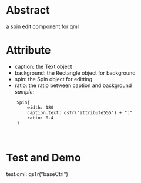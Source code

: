 # Abstract
a spin edit component for qml  

# Attribute
* caption: the Text object  
* background: the Rectangle object for background  
* spin: the Spin object for editting  
* ratio: the ratio between caption and background  
_sample_:  
```
    Spin{
        width: 180
        caption.text: qsTr("attribute555") + ":"
        ratio: 0.4
    }
```  
</br>

# Test and Demo
test.qml: qsTr("baseCtrl")  
</br>